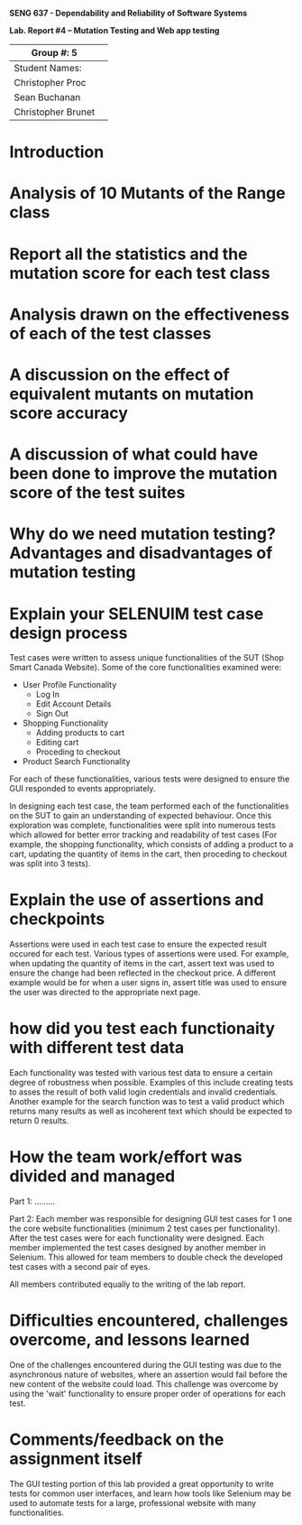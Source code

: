 **SENG 637 - Dependability and Reliability of Software Systems**

**Lab. Report \#4 – Mutation Testing and Web app testing**

| Group \#: 5     |     |
| -------------- | --- |
| Student Names: |     |
| Christopher Proc               |     |
| Sean Buchanan               |     |
| Christopher Brunet               |     |

# Introduction

# Analysis of 10 Mutants of the Range class 

# Report all the statistics and the mutation score for each test class

# Analysis drawn on the effectiveness of each of the test classes

# A discussion on the effect of equivalent mutants on mutation score accuracy

# A discussion of what could have been done to improve the mutation score of the test suites

# Why do we need mutation testing? Advantages and disadvantages of mutation testing

# Explain your SELENUIM test case design process

Test cases were written to assess unique functionalities of the SUT (Shop Smart Canada Website). Some of the core functionalities examined were:
- User Profile Functionality
    - Log In
    - Edit Account Details
    - Sign Out
- Shopping Functionality
    - Adding products to cart
    - Editing cart
    - Proceding to checkout
- Product Search Functionality

For each of these functionalities, various tests were designed to ensure the GUI responded to events appropriately. 

In designing each test case, the team performed each of the functionalities on the SUT to gain an understanding of expected behaviour. Once this exploration was complete, functionalities were split into numerous tests which allowed for better error tracking and readability of test cases (For example, the shopping functionality, which consists of adding a product to a cart, updating the quantity of items in the cart, then proceding to checkout was split into 3 tests).

# Explain the use of assertions and checkpoints

Assertions were used in each test case to ensure the expected result occured for each test. Various types of assertions were used. For example, when updating the quantity of items in the cart, assert text was used to ensure the change had been reflected in the checkout price. A different example would be for when a user signs in, assert title was used to ensure the user was directed to the appropriate next page.

# how did you test each functionaity with different test data

Each functionality was tested with various test data to ensure a certain degree of robustness when possible. Examples of this include creating tests to asses the result of both valid login credentials and invalid credentials. Another example for the search function was to test a valid product which returns many results as well as incoherent text which should be expected to return 0 results.

# How the team work/effort was divided and managed

Part 1: 
.........

Part 2:
Each member was responsible for designing GUI test cases for 1 one the core website functionalities (minimum 2 test cases per functionality). After the test cases were for each functionality were designed. Each member implemented the test cases designed by another member in Selenium. This allowed for team members to double check the developed test cases with a second pair of eyes. 

All members contributed equally to the writing of the lab report. 

# Difficulties encountered, challenges overcome, and lessons learned
One of the challenges encountered during the GUI testing was due to the asynchronous nature of websites, where an assertion would fail before the new content of the website could load. This challenge was overcome by using the 'wait' functionality to ensure proper order of operations for each test.

# Comments/feedback on the assignment itself
The GUI testing portion of this lab provided a great opportunity to write tests for common user interfaces, and learn how tools like Selenium may be used to automate tests for a large, professional website with many functionalities.